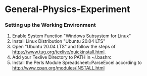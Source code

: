 # General-Physics-Experiment

### Setting up the Working Environment

1. Enable System Function "Windows Subsystem for Linux"
2. Install Linux Distribution "Ubuntu 20.04 LTS"
3. Open "Ubuntu 20.04 LTS" and follow the steps of https://www.tug.org/texlive/quickinstall.html.
4. Add your Texlive Directory to PATH in ~/.bashrc
5. Install the Perls Module Spreadsheet::ParseExcel according to http://www.cpan.org/modules/INSTALL.html
